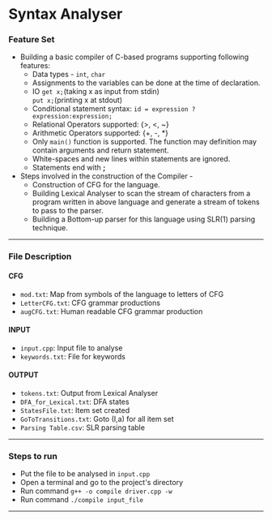 # Syntax Analyser

### Feature Set
* Building a basic compiler of C-based programs supporting following features:
  * Data types - ```int```, ```char```
  * Assignments to the variables can be done at the time of declaration.
  * IO  ```get x;```(taking x as input from stdin)\
        ```put x;```(printing x at stdout)
  * Conditional statement syntax:
     ```id = expression ? expression:expression;```
  * Relational Operators supported: {>, <, ~}
  * Arithmetic Operators supported: {+, -, *}
  * Only ```main()``` function is supported. The function may definition may contain arguments and return statement.
  * White-spaces and new lines within statements are ignored.
  * Statements end with **;**
* Steps involved in the construction of the Compiler - 
  * Construction of CFG for the language.
  * Building Lexical Analyser to scan the stream of characters from a program written in above language and generate a stream of tokens to pass to the parser.
  * Building a Bottom-up parser for this language using SLR(1) parsing technique.
---
### File Description
#### CFG
  * `mod.txt`: Map from symbols of the language to letters of CFG
  * `LetterCFG.txt`: CFG grammar productions
  * `augCFG.txt`: Human readable CFG grammar production
  
#### INPUT
  * `input.cpp`: Input file to analyse
  * `keywords.txt`: File for keywords
  
#### OUTPUT
  * `tokens.txt`: Output from Lexical Analyser
  * `DFA_for_Lexical.txt`: DFA states
  * `StatesFile.txt`: Item set created
  * `GoToTransitions.txt`: Goto (I,a) for all item set
  * `Parsing Table.csv`: SLR parsing table
---
### Steps to run
  * Put the file to be analysed in `input.cpp`
  * Open a terminal and go to the project's directory
  * Run command `g++ -o compile driver.cpp -w`
  * Run command `./compile input_file`
  
---
